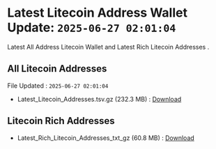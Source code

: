 # Latest Litecoin Address Wallet Update: `2025-06-27 02:01:04`

Latest All Address Litecoin Wallet and Latest Rich Litecoin Addresses .

## All Litecoin Addresses

File Updated : `2025-06-27 02:01:04`

- Latest_Litecoin_Addresses.tsv.gz (232.3 MB) : [Download](https://github.com/Pymmdrza/Rich-Address-Wallet/releases/tag/Litecoin)

## Litecoin Rich Addresses

- Latest_Rich_Litecoin_Addresses_txt_gz (60.8 MB) : [Download](https://github.com/Pymmdrza/Rich-Address-Wallet/releases/tag/Litecoin)
